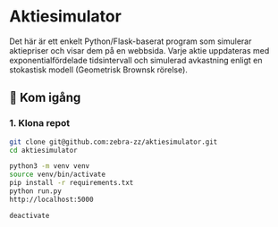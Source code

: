 # Aktiesimulator

Det här är ett enkelt Python/Flask-baserat program som simulerar aktiepriser och visar dem på en webbsida. Varje aktie uppdateras med exponentialfördelade tidsintervall och simulerad avkastning enligt en stokastisk modell (Geometrisk Brownsk rörelse).

## 🏁 Kom igång

### 1. Klona repot
```bash
git clone git@github.com:zebra-zz/aktiesimulator.git
cd aktiesimulator

python3 -m venv venv
source venv/bin/activate
pip install -r requirements.txt
python run.py
http://localhost:5000

deactivate

